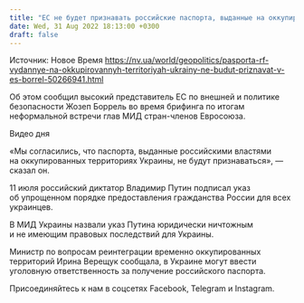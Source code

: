 ```yaml
---
title: "ЕС не будет признавать российские паспорта, выданные на оккупированных территориях — Боррель"
date: Wed, 31 Aug 2022 18:13:00 +0300
draft: false
---
```

Источник: Новое Время https://nv.ua/world/geopolitics/pasporta-rf-vydannye-na-okkupirovannyh-territoriyah-ukrainy-ne-budut-priznavat-v-es-borrel-50266941.html


Об этом сообщил высокий представитель ЕС по внешней и политике безопасности Жозеп Боррель во время брифинга по итогам неформальной встречи глав МИД стран-членов Евросоюза.

 Видео дня   

«Мы согласились, что паспорта, выданные российскими властями на оккупированных территориях Украины, не будут признаваться», — сказал он.

11 июля российский диктатор Владимир Путин подписал указ об упрощенном порядке предоставления гражданства России для всех украинцев.

В МИД Украины назвали указ Путина юридически ничтожным и не имеющим правовых последствий для Украины.

Министр по вопросам реинтеграции временно оккупированных территорий Ирина Верещук сообщала, в Украине могут ввести уголовную ответственность за получение российского паспорта.

Присоединяйтесь к нам в соцсетях Facebook, Telegram и Instagram.
